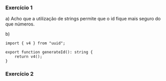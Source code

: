 ### Exercício 1

a) Acho que a utilização de strings permite que o id fique mais seguro do que números.

b) 
```
import { v4 } from "uuid";

export function generateId(): string {
    return v4();
}
```

### Exercício 2

